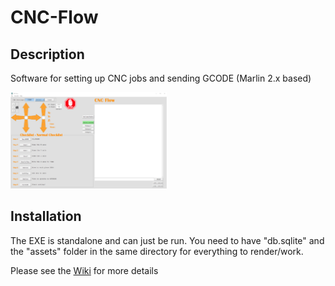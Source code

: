 # CNC-Flow

## Description
Software for setting up CNC jobs and sending GCODE (Marlin 2.x based)

<img src="assets/Main_Screen.PNG" width="250px">

## Installation
The EXE is standalone and can just be run. You need to have "db.sqlite" and the "assets" folder in the same directory for everything to render/work.


Please see the [Wiki](https://github.com/woody9988/cnc-flow/wiki/CNC%E2%80%90Flow-Documentation) for more details

